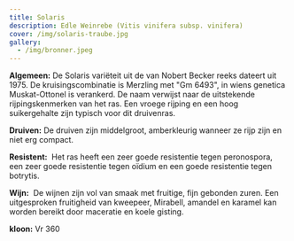 ```yaml
---
title: Solaris
description: Edle Weinrebe (Vitis vinifera subsp. vinifera)
cover: /img/solaris-traube.jpg
gallery:
  - /img/bronner.jpeg
---
```

**Algemeen:** 
De Solaris variëteit uit de van Nobert Becker reeks dateert uit 1975. De kruisingscombinatie is Merzling met "Gm 6493", in wiens genetica Muskat-Ottonel is verankerd.  De naam verwijst naar de uitstekende rijpingskenmerken van het ras. Een vroege rijping en een hoog suikergehalte zijn typisch voor dit druivenras.

**Druiven:** 
De druiven zijn middelgroot, amberkleurig wanneer ze rijp zijn en niet erg compact.

**Resistent:** 
Het ras heeft een zeer goede resistentie tegen peronospora, een zeer goede resistentie tegen oïdium en een goede resistentie tegen botrytis.

**Wijn:** 
De wijnen zijn vol van smaak met fruitige, fijn gebonden zuren. Een uitgesproken fruitigheid van kweepeer, Mirabell, amandel en karamel kan worden bereikt door maceratie en koele gisting.

**kloon:** Vr 360